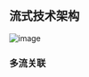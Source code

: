 ## 流式技术架构
![image](https://user-images.githubusercontent.com/13389058/181692748-90087727-bd2c-40b3-a5bd-8a93807c1e3b.png)

### 多流关联
